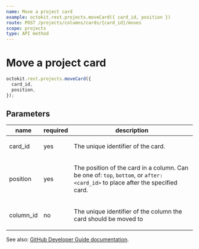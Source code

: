 ```yaml
---
name: Move a project card
example: octokit.rest.projects.moveCard({ card_id, position })
route: POST /projects/columns/cards/{card_id}/moves
scope: projects
type: API method
---
```


# Move a project card

```js
octokit.rest.projects.moveCard({
  card_id,
  position,
});
```

## Parameters

<table>
  <thead>
    <tr>
      <th>name</th>
      <th>required</th>
      <th>description</th>
    </tr>
  </thead>
  <tbody>
    <tr><td>card_id</td><td>yes</td><td>

The unique identifier of the card.

</td></tr>
<tr><td>position</td><td>yes</td><td>

The position of the card in a column. Can be one of: `top`, `bottom`, or `after:<card_id>` to place after the specified card.

</td></tr>
<tr><td>column_id</td><td>no</td><td>

The unique identifier of the column the card should be moved to

</td></tr>
  </tbody>
</table>

See also: [GitHub Developer Guide documentation](https://docs.github.com/rest/reference/projects#move-a-project-card).
